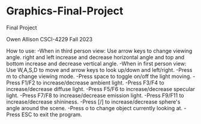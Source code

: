 # Graphics-Final-Project
Final Project

Owen Allison
CSCI-4229 Fall 2023

How to use:
    -When in third person view: Use arrow keys to change viewing angle. right and left increase and decrease horizontal angle
     and top and bottom increase and decrease vertical angle.
    -When in first person view: Use W,A,S,D to move and arrow keys to look up/down and left/right.
    -Press m to change viewing mode.
    -Press space to toggle on/off the light moving.
    -Press F1/F2 to increase/decrease ambient light.
    -Press F3/F4 to increase/decrease diffuse light.
    -Press F5/F6 to increase/decrease specular light.
    -Press F7/F8 to increase/decrease emission light.
    -Press F9/F11 to increase/decrease shininess.
    -Press [/] to increase/decrease sphere's angle around the scene.
    -Press o to change object currently looking at.
    -Press ESC to exit the program.

